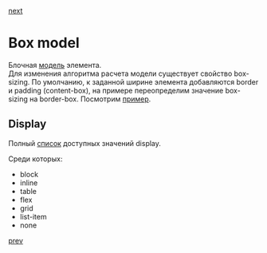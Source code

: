 <a href="04.md">next</a>

<h1>Box model</h1>

<div>
Блочная <a href="http://xiper.net/assets/images/lessons/css/box-model/box-model-w3c-height.png">модель</a> элемента.
</div>

<div>
Для изменения алгоритма расчета модели существует свойство box-sizing.
По умолчанию, к заданной ширине элемента добавляются border и padding (content-box),
на примере переопределим значение box-sizing на border-box.
Посмотрим <a href="https://codepen.io/paawel/pen/pdQLVL">пример</a>.
</div>

<h2>
Display
</h2>

<div>
Полный <a href="https://developer.mozilla.org/en-US/docs/Web/CSS/display">список</a> доступных значений display.

Среди которых:
</div>

<ul>
<li>
block
</li>
<li>
inline
</li>
<li>
table
</li>
<li>
flex
</li>
<li>
grid
</li>
<li>
list-item
</li>
<li>
none
</li>
</ul>

<a href="02.md">prev</a>
